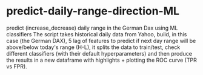 # predict-daily-range-direction-ML
predict (increase_decrease) daily range in the German Dax using ML classifiers
The script takes historical daily data from Yahoo, build, in this case (the German DAX), 5 lag of features to predict if next day range will be above/below today's range (H-L), it splits the data to train/test, check different classifiers (with their default hyperparameters)  and then produce the results in a new dataframe with highlights + plotting the ROC curve (TPR vs FPR).
